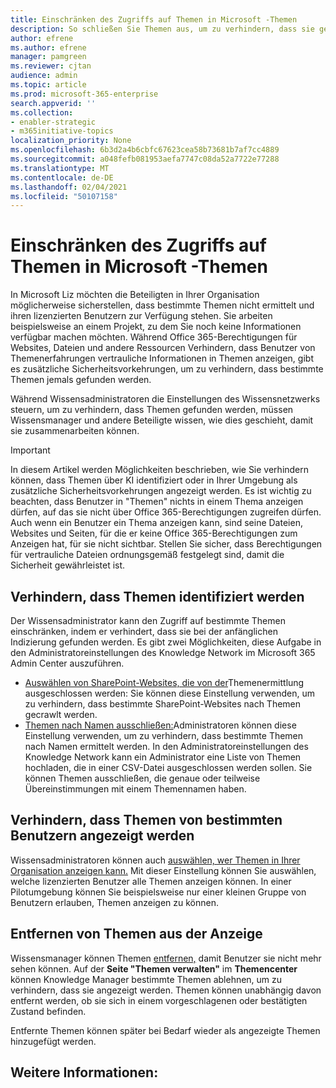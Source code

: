 ```yaml
---
title: Einschränken des Zugriffs auf Themen in Microsoft -Themen
description: So schließen Sie Themen aus, um zu verhindern, dass sie gefunden werden.
author: efrene
ms.author: efrene
manager: pamgreen
ms.reviewer: cjtan
audience: admin
ms.topic: article
ms.prod: microsoft-365-enterprise
search.appverid: ''
ms.collection:
- enabler-strategic
- m365initiative-topics
localization_priority: None
ms.openlocfilehash: 6b3d2a4b6cbfc67623cea58b73681b7af7cc4889
ms.sourcegitcommit: a048fefb081953aefa7747c08da52a7722e77288
ms.translationtype: MT
ms.contentlocale: de-DE
ms.lasthandoff: 02/04/2021
ms.locfileid: "50107158"
---
```

# <a name="restrict-access-to-topics-in-microsoft-viva-topics"></a>Einschränken des Zugriffs auf Themen in Microsoft -Themen

In Microsoft Liz möchten die Beteiligten in Ihrer Organisation möglicherweise sicherstellen, dass bestimmte Themen nicht ermittelt und ihren lizenzierten Benutzern zur Verfügung stehen. Sie arbeiten beispielsweise an einem Projekt, zu dem Sie noch keine Informationen verfügbar machen möchten. Während Office 365-Berechtigungen für Websites, Dateien und andere Ressourcen Verhindern, dass Benutzer von Themenerfahrungen vertrauliche Informationen in Themen anzeigen, gibt es zusätzliche Sicherheitsvorkehrungen, um zu verhindern, dass bestimmte Themen jemals gefunden werden.

Während Wissensadministratoren die Einstellungen des Wissensnetzwerks steuern, um zu verhindern, dass Themen gefunden werden, müssen Wissensmanager und andere Beteiligte wissen, wie dies geschieht, damit sie zusammenarbeiten können.

> [!Important] 
> In diesem Artikel werden Möglichkeiten beschrieben, wie Sie verhindern können, dass Themen über KI identifiziert oder in Ihrer Umgebung als zusätzliche Sicherheitsvorkehrungen angezeigt werden. Es ist wichtig zu beachten, dass Benutzer in "Themen" nichts in einem Thema anzeigen dürfen, auf das sie nicht über Office 365-Berechtigungen zugreifen dürfen. Auch wenn ein Benutzer ein Thema anzeigen kann, sind seine Dateien, Websites und Seiten, für die er keine Office 365-Berechtigungen zum Anzeigen hat, für sie nicht sichtbar. Stellen Sie sicher, dass Berechtigungen für vertrauliche Dateien ordnungsgemäß festgelegt sind, damit die Sicherheit gewährleistet ist.

## <a name="prevent-topics-from-being-identified"></a>Verhindern, dass Themen identifiziert werden

Der Wissensadministrator kann den Zugriff auf bestimmte Themen einschränken, indem er verhindert, dass sie bei der anfänglichen Indizierung gefunden werden. Es gibt zwei Möglichkeiten, diese Aufgabe in den Administratoreinstellungen des Knowledge Network im Microsoft 365 Admin Center auszuführen.
 
- [Auswählen von SharePoint-Websites, die von der](https://docs.microsoft.com/microsoft-365/knowledge/topic-experiences-discovery#select-sharepoint-topic-sources)Themenermittlung ausgeschlossen werden: Sie können diese Einstellung verwenden, um zu verhindern, dass bestimmte SharePoint-Websites nach Themen gecrawlt werden.
- [Themen nach Namen ausschließen:](https://docs.microsoft.com/microsoft-365/knowledge/topic-experiences-discovery#exclude-topics-by-name)Administratoren können diese Einstellung verwenden, um zu verhindern, dass bestimmte Themen nach Namen ermittelt werden. In den Administratoreinstellungen des Knowledge Network kann ein Administrator eine Liste von Themen hochladen, die in einer CSV-Datei ausgeschlossen werden sollen. Sie können Themen ausschließen, die genaue oder teilweise Übereinstimmungen mit einem Themennamen haben.

## <a name="prevent-topics-from-being-viewed-by-specific-users"></a>Verhindern, dass Themen von bestimmten Benutzern angezeigt werden

Wissensadministratoren können auch [auswählen, wer Themen in Ihrer Organisation anzeigen kann.](https://docs.microsoft.com/microsoft-365/knowledge/topic-experiences-knowledge-rules) Mit dieser Einstellung können Sie auswählen, welche lizenzierten Benutzer alle Themen anzeigen können. In einer Pilotumgebung können Sie beispielsweise nur einer kleinen Gruppe von Benutzern erlauben, Themen anzeigen zu können.

## <a name="remove-topics-from-being-viewed"></a>Entfernen von Themen aus der Anzeige

Wissensmanager können Themen [entfernen,](https://docs.microsoft.com/microsoft-365/knowledge/manage-topics) damit Benutzer sie nicht mehr sehen können. Auf der **Seite "Themen verwalten"** im **Themencenter** können Knowledge Manager bestimmte Themen ablehnen, um zu verhindern, dass sie angezeigt werden. Themen können unabhängig davon entfernt werden, ob sie sich in einem vorgeschlagenen oder bestätigten Zustand befinden.

Entfernte Themen können später bei Bedarf wieder als angezeigte Themen hinzugefügt werden. 


## <a name="see-also"></a>Weitere Informationen:



  






